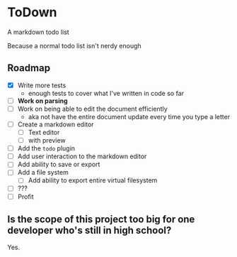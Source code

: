 # ToDown
A markdown todo list

Because a normal todo list isn't nerdy enough

## Roadmap
  - [x] Write more tests
    - enough tests to cover what I've written in code so far
  - [ ] **Work on parsing**
  - [ ] Work on being able to edit the document efficiently
    - aka not have the entire document update every time you type a letter
  - [ ] Create a markdown editor
    - [ ] Text editor
    - [ ] with preview
  - [ ] Add the `todo` plugin
  - [ ] Add user interaction to the markdown editor
  - [ ] Add ability to save or export
  - [ ] Add a file system
    - [ ] Add ability to export entire virtual filesystem
  - [ ] ???
  - [ ] Profit

## Is the scope of this project too big for one developer who's still in high school?
Yes.